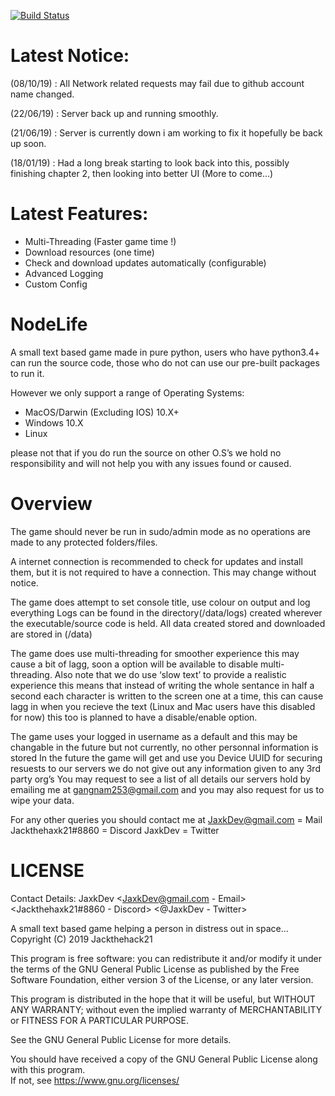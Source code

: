 [![Build Status](https://travis-ci.com/JaxkDev/NodeLife.svg?branch=master)](https://travis-ci.com/JaxkDev/NodeLife)

# Latest Notice:
(08/10/19) : All Network related requests may fail due to github account name changed.

(22/06/19) : Server back up and running smoothly.

(21/06/19) : Server is currently down i am working to fix it hopefully be back up soon.

(18/01/19) : Had a long break starting to look back into this, possibly finishing chapter 2, then looking into better UI (More to come...)

# Latest Features:
- Multi-Threading (Faster game time !)
- Download resources (one time)
- Check and download updates automatically (configurable)
- Advanced Logging
- Custom Config

# NodeLife
A small text based game made in pure python,
users who have python3.4+ can run the source code, those who do not can use our pre-built packages to run it.

However we only support a range of Operating Systems:
- MacOS/Darwin (Excluding IOS) 10.X+
- Windows 10.X
- Linux

please not that if you do run the source on other O.S’s we hold no responsibility and will not help you with any issues found or caused.

# Overview
The game should never be run in sudo/admin mode as no operations are made to any protected folders/files.

A internet connection is recommended to check for updates and install them, but it is not required to have a connection.
This may change without notice.

The game does attempt to set console title, use colour on output and log everything
Logs can be found in the directory(/data/logs) created wherever the executable/source code is held.
All data created stored and downloaded are stored in (/data)

The game does use multi-threading for smoother experience this may cause a bit of lagg, soon a option will be available to disable multi-threading.
Also note that we do use ‘slow text’ to provide a realistic experience this means that instead of writing the whole sentance in half a second each character is written to the screen one at a time, this can cause lagg in when you recieve the text (Linux and Mac users have this disabled for now)
this too is planned to have a disable/enable option.

The game uses your logged in username as a default and this may be changable in the future but not currently, no other personnal information is stored
In the future the game will get and use you Device UUID for securing resuests to our servers we do not give out any information given to any 3rd party org’s
You may request to see a list of all details our servers hold by emailing me at gangnam253@gmail.com and you may also request for us to wipe your data.

For any other queries you should contact me at
JaxkDev@gmail.com 	 = Mail
Jackthehaxk21#8860   = Discord
JaxkDev              = Twitter

# LICENSE


Contact Details:
  JaxkDev <JaxkDev@gmail.com - Email>
  <Jackthehaxk21#8860 - Discord>
  <@JaxkDev - Twitter>

A small text based game helping a person in distress out in space...
Copyright (C) 2019 Jackthehack21

This program is free software: you can redistribute it and/or modify it under the terms of the GNU General Public License as published by the Free Software Foundation, either version 3 of the License, or any later version.

This program is distributed in the hope that it will be useful, but WITHOUT ANY WARRANTY; without even the implied warranty of MERCHANTABILITY or FITNESS FOR A PARTICULAR PURPOSE.  

See the GNU General Public License for more details.

You should have received a copy of the GNU General Public License along with this program.  
If not, see https://www.gnu.org/licenses/
